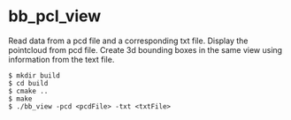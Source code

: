 # bb_pcl_view
Read data from a pcd file and a corresponding txt file.
Display the pointcloud from pcd file.
Create 3d bounding boxes in the same view using information from the text file.

```
$ mkdir build
$ cd build
$ cmake ..
$ make
$ ./bb_view -pcd <pcdFile> -txt <txtFile>
```

